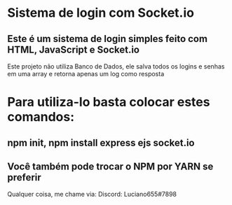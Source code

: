 # Sistema de login com Socket.io

Este é um sistema de login simples feito com HTML, JavaScript e Socket.io
----
Este projeto não utiliza Banco de Dados, ele salva todos os logins e senhas em uma array e retorna apenas um log como resposta

# Para utiliza-lo basta colocar estes comandos:
## npm init, npm install express ejs socket.io
Você também pode trocar o NPM por YARN se preferir
----
Qualquer coisa, me chame via:
Discord: Luciano655#7898
